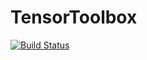 # TensorToolbox

[![Build Status](https://travis-ci.org/Jutho/TensorToolbox.jl.svg?branch=master)](https://travis-ci.org/Jutho/TensorToolbox.jl)
